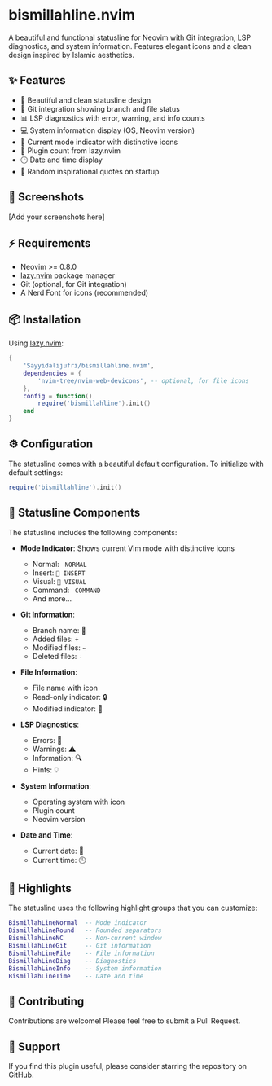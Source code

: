 # bismillahline.nvim

A beautiful and functional statusline for Neovim with Git integration, LSP diagnostics, and system information. Features elegant icons and a clean design inspired by Islamic aesthetics.

## ✨ Features

- 🎨 Beautiful and clean statusline design
- 🌿 Git integration showing branch and file status
- 📊 LSP diagnostics with error, warning, and info counts
- 💻 System information display (OS, Neovim version)
- 📱 Current mode indicator with distinctive icons
- 🔧 Plugin count from lazy.nvim
- 🕒 Date and time display
- 📜 Random inspirational quotes on startup

## 📸 Screenshots

[Add your screenshots here]

## ⚡️ Requirements

- Neovim >= 0.8.0
- [lazy.nvim](https://github.com/folke/lazy.nvim) package manager
- Git (optional, for Git integration)
- A Nerd Font for icons (recommended)

## 📦 Installation

Using [lazy.nvim](https://github.com/folke/lazy.nvim):

```lua
{
    'Sayyidalijufri/bismillahline.nvim',
    dependencies = {
        'nvim-tree/nvim-web-devicons', -- optional, for file icons
    },
    config = function()
        require('bismillahline').init()
    end
}
```

## ⚙️ Configuration

The statusline comes with a beautiful default configuration. To initialize with default settings:

```lua
require('bismillahline').init()
```

## 🎨 Statusline Components

The statusline includes the following components:

- **Mode Indicator**: Shows current Vim mode with distinctive icons
  - Normal: ` NORMAL`
  - Insert: `󰫶 INSERT`
  - Visual: `󱂕 VISUAL`
  - Command: ` COMMAND`
  - And more...

- **Git Information**: 
  - Branch name: 🌿
  - Added files: `+`
  - Modified files: `~`
  - Deleted files: `-`

- **File Information**:
  - File name with icon
  - Read-only indicator: 🔒
  - Modified indicator: 🔄

- **LSP Diagnostics**:
  - Errors: 🚨
  - Warnings: ⚠️
  - Information: 🔍
  - Hints: 💡

- **System Information**:
  - Operating system with icon
  - Plugin count
  - Neovim version

- **Date and Time**:
  - Current date: 📅
  - Current time: 🕒

## 🎨 Highlights

The statusline uses the following highlight groups that you can customize:

```lua
BismillahLineNormal  -- Mode indicator
BismillahLineRound   -- Rounded separators
BismillahLineNC      -- Non-current window
BismillahLineGit     -- Git information
BismillahLineFile    -- File information
BismillahLineDiag    -- Diagnostics
BismillahLineInfo    -- System information
BismillahLineTime    -- Date and time
```

## 🤝 Contributing

Contributions are welcome! Please feel free to submit a Pull Request.


## 🙏 Support

If you find this plugin useful, please consider starring the repository on GitHub.

